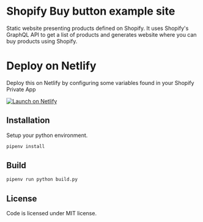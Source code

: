 # Shopify Buy button example site

Static website presenting products defined on Shopify. It uses Shopify's GraphQL API to get a list of products and generates website where you can buy products using Shopify.

# Deploy on Netlify

Deploy this on Netlify by configuring some variables found in your Shopify Private App

[![Launch on Netlify](https://www.netlify.com/img/deploy/button.svg)](https://app.netlify.com/start/deploy?repository=https://github.com/shoreline-chrism/shopify-buy-button)

## Installation

Setup your python environment.

```sh
pipenv install
```

## Build

```sh
pipenv run python build.py
```

## License

Code is licensed under MIT license.
